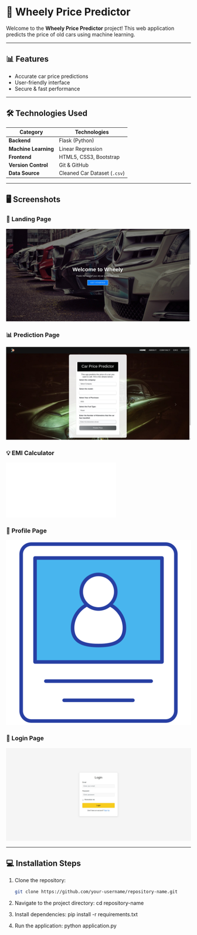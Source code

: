 # 🚗 Wheely Price Predictor

Welcome to the **Wheely Price Predictor** project! This web application predicts the price of old cars using machine learning.

---

## 📊 Features
- Accurate car price predictions
- User-friendly interface
- Secure & fast performance

---

## 🛠️ **Technologies Used**
| **Category**       | **Technologies**               |
|---------------------|--------------------------------|
| **Backend**        | Flask (Python)                 |
| **Machine Learning**| Linear Regression             |
| **Frontend**       | HTML5, CSS3, Bootstrap         |
| **Version Control**| Git & GitHub                   |
| **Data Source**    | Cleaned Car Dataset (`.csv`)   |
---

## 🖥️ **Screenshots**

### 🎯 **Landing Page**
![Landing Page](static/css/images/landing.jpeg)

### 📊 **Prediction Page**
![Home Page](static/css/images/home.jpeg)

### 💡 **EMI Calculator**
![EMI Calculator](templates/EMI.html)

### 👤 **Profile Page**
![Profile Page](static/css/images/profile.png)

### 🔐 **Login Page**
![Login Page](static/css/images/login.jpeg)

---

## 💻 Installation Steps
1. Clone the repository:
   ```bash
   git clone https://github.com/your-username/repository-name.git

2. Navigate to the project directory:
    cd repository-name

3. Install dependencies:
    pip install -r requirements.txt

4. Run the application:
    python application.py

